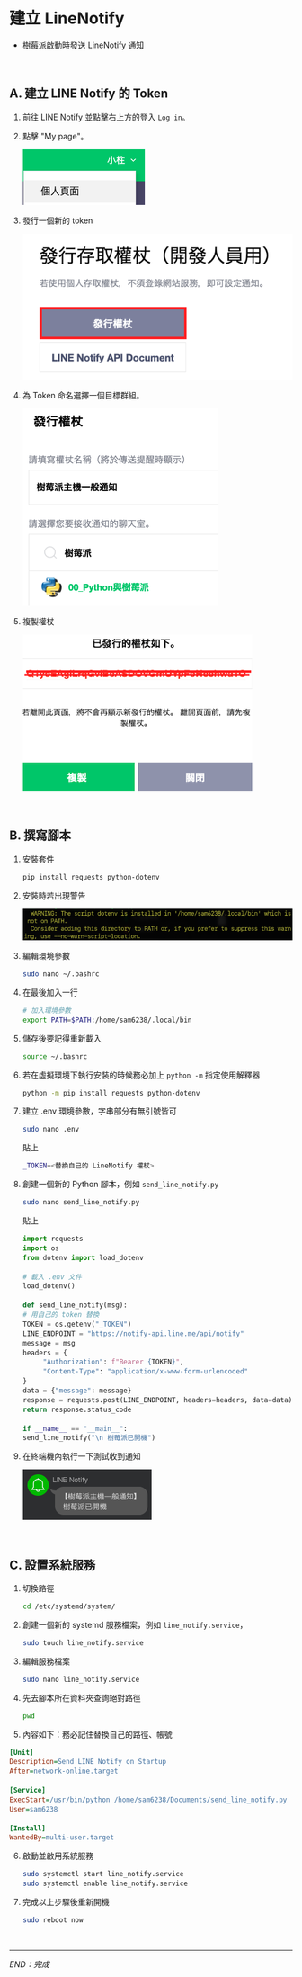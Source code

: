 # 建立 LineNotify

- 樹莓派啟動時發送 LineNotify 通知

</br>

## A. 建立 LINE Notify 的 Token

1. 前往 [LINE Notify](https://notify-bot.line.me/en/) 並點擊右上方的登入 `Log in`。

2. 點擊 "My page"。

     ![](images/img_21.png)

3. 發行一個新的 token

     ![](images/img_22.png)

4. 為 Token 命名選擇一個目標群組。

     ![](images/img_24.png)

5. 複製權杖

     ![](images/img_28.png)

</br>

## B. 撰寫腳本

1. 安裝套件
   ```bash
   pip install requests python-dotenv
   ```

2. 安裝時若出現警告
   
   ![](images/img_29.png)

3. 編輯環境參數

   ```bash
   sudo nano ~/.bashrc
   ```

4. 在最後加入一行

   ```bash
   # 加入環境參數
   export PATH=$PATH:/home/sam6238/.local/bin
   ```

5. 儲存後要記得重新載入

   ```bash
   source ~/.bashrc
   ```

6. 若在虛擬環境下執行安裝的時候務必加上 `python -m` 指定使用解釋器
   ```bash
   python -m pip install requests python-dotenv
   ```

7. 建立 .env 環境參數，字串部分有無引號皆可

   ```bash
   sudo nano .env
   ```
   貼上
   ```bash
   _TOKEN=<替換自己的 LineNotify 權杖>
   ```
   

8. 創建一個新的 Python 腳本，例如 `send_line_notify.py`

   ```bash
   sudo nano send_line_notify.py
   ```
   貼上

     ```python
     import requests
     import os
     from dotenv import load_dotenv

     # 載入 .env 文件
     load_dotenv()

     def send_line_notify(msg):
     # 用自己的 token 替換
     TOKEN = os.getenv("_TOKEN") 
     LINE_ENDPOINT = "https://notify-api.line.me/api/notify"
     message = msg
     headers = {
          "Authorization": f"Bearer {TOKEN}",
          "Content-Type": "application/x-www-form-urlencoded"
     }
     data = {"message": message}
     response = requests.post(LINE_ENDPOINT, headers=headers, data=data)
     return response.status_code

     if __name__ == "__main__":
     send_line_notify("\n 樹莓派已開機")
     ```

9.  在終端機內執行一下測試收到通知
     
     ![](images/img_27.png)

</br>

## C. 設置系統服務

1. 切換路徑

   ```bash
   cd /etc/systemd/system/
   ```
2. 創建一個新的 systemd 服務檔案，例如 `line_notify.service`，

   ```bash
   sudo touch line_notify.service
   ```

3. 編輯服務檔案

   ```bash
   sudo nano line_notify.service
   ```

4. 先去腳本所在資料夾查詢絕對路徑

   ```bash
   pwd
   ```

5. 內容如下：務必記住替換自己的路徑、帳號
   
```ini
[Unit]
Description=Send LINE Notify on Startup
After=network-online.target

[Service]
ExecStart=/usr/bin/python /home/sam6238/Documents/send_line_notify.py
User=sam6238

[Install]
WantedBy=multi-user.target   
```


6. 啟動並啟用系統服務

   ```bash
   sudo systemctl start line_notify.service
   sudo systemctl enable line_notify.service
   ```

7. 完成以上步驟後重新開機
   ```bash
   sudo reboot now
   ```

</br>

---

_END：完成_